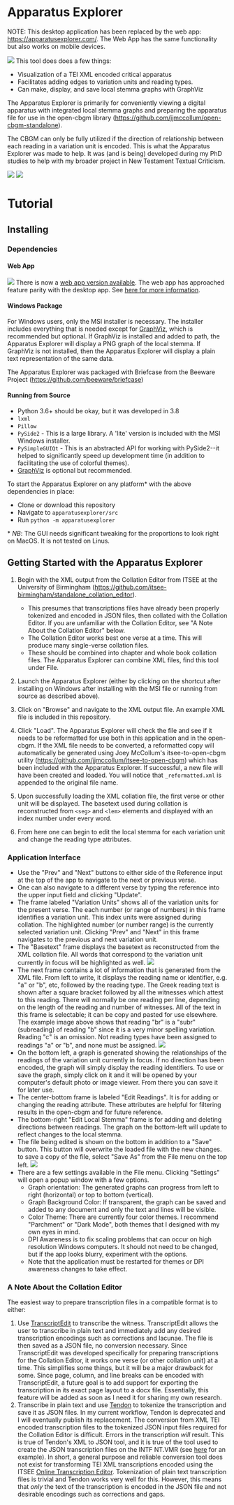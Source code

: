# Apparatus Explorer
NOTE: This desktop application has been replaced by the web app: https://apparatusexplorer.com/. The Web App has the same functionality but also works on mobile devices.

![](images/appex_example_v0.9.gif)
This tool does does a few things:
* Visualization of a TEI XML encoded critical apparatus
* Facilitates adding edges to variation units and reading types.
* Can make, display, and save local stemma graphs with GraphViz

The Apparatus Explorer is primarily for conveniently viewing a digital apparatus with integrated local stemma graphs and preparing the apparatus file for use in the open-cbgm library (https://github.com/jjmccollum/open-cbgm-standalone).

The CBGM can only be fully utilized if the direction of relationship between each reading in a variation unit is encoded. This is what the Apparatus Explorer was made to help. It was (and is being) developed during my PhD studies to help with my broader project in New Testament Textual Criticism.


![](images/appex_parchment.png)
![](images/appex_dark_navigation_example.gif)
# Tutorial
## Installing
### Dependencies
#### **Web App**
![](images/online_apparatus_explorer.png)
There is now a [web app version available](https://apparatusexplorer.com/). The web app has approached feature parity with the desktop app. See [here for more information](https://apparatusexplorer.com/about/).
#### **Windows Package**
For Windows users, only the MSI installer is necessary. The installer includes everything that is needed except for [GraphViz](https://graphviz.org/), which is recommended but optional. If GraphViz is installed and added to path, the Apparatus Explorer will display a PNG graph of the local stemma. If GraphViz is not installed, then the Apparatus Explorer will display a plain text representation of the same data.

The Apparatus Explorer was packaged with Briefcase from the Beeware Project (https://github.com/beeware/briefcase)

#### **Running from Source**
- Python 3.6+ should be okay, but it was developed in 3.8
- `lxml`
- `Pillow`
- `PySide2` - This is a large library. A 'lite' version is included with the MSI Windows installer.
- `PySimpleGUIQt` - This is an abstracted API for working with PySide2--it helped to significantly speed up development time (in addition to facilitating the use of colorful themes).
- [GraphViz](https://graphviz.org/) is optional but recommended.

To start the Apparatus Explorer on any platform* with the above dependencies in place: 
- Clone or download this repository
- Navigate to `apparatusexplorer/src`
- Run `python -m apparatusexplorer`

\* *NB*: The GUI needs significant tweaking for the proportions to look right on MacOS. It is not tested on Linus.

## Getting Started with the Apparatus Explorer

1. Begin with the XML output from the Collation Editor from ITSEE at the University of Birmingham (https://github.com/itsee-birmingham/standalone_collation_editor).
    - This presumes that transcriptions files have already been properly tokenized and encoded in JSON files, then collated with the Collation Editor. If you are unfamiliar with the Collation Editor, see "A Note About the Collation Editor" below.
    - The Collation Editor works best one verse at a time. This will produce many single-verse collation files. 
    - These should be combined into chapter and whole book collation files. The Apparatus Explorer can combine XML files, find this tool under File.

2. Launch the Apparatus Explorer (either by clicking on the shortcut after installing on Windows after installing with the MSI file or running from source as described above).

3. Click on "Browse" and navigate to the XML output file. An example XML file is included in this repository.

4. Click "Load". The Apparatus Explorer will check the file and see if it needs to be reformatted for use both in this application and in the open-cbgm. If the XML file needs to be converted, a reformatted copy will automatically be generated using Joey McCollum's itsee-to-open-cbgm utility (https://github.com/jjmccollum/itsee-to-open-cbgm) which has been included with the Apparatus Explorer. If successful, a new file will have been created and loaded. You will notice that `_reformatted.xml` is appended to the original file name.

5. Upon successfully loading the XML collation file, the first verse or other unit will be displayed. The basetext used during collation is reconstructed from `<seg>` and `<lem>` elements and displayed with an index number under every word.

6. From here one can begin to edit the local stemma for each variation unit and change the reading type attributes.

### Application Interface
- Use the "Prev" and "Next" buttons to either side of the Reference input at the top of the app to navigate to the next or previous verse.
- One can also navigate to a different verse by typing the reference into the upper input field and clicking "Update".
- The frame labeled "Variation Units" shows all of the variation units for the present verse. The each number (or range of numbers) in this frame identifies a variation unit. This index units were assigned during collation. The highlighted number (or number range) is the currently selected variation unit. Clicking "Prev" and "Next" in this frame navigates to the previous and next variation unit.
- The "Basetext" frame displays the basetext as reconstructed from the XML collation file. All words that correspond to the variation unit currently in focus will be highlighted as well.
![](images/appex_rdgs.png)
- The next frame contains a lot of information that is generated from the XML file. From left to write, it displays the reading name or identifier, e.g. "a" or "b", etc, followed by the reading type. The Greek reading text is shown after a square bracket followed by all the witnesses which attest to this reading. There will normally be one reading per line, depending on the length of the reading and number of witnesses. All of the text in this frame is selectable; it can be copy and pasted for use elsewhere. The example image above shows that reading "br" is a "subr" (subreading) of reading "b" since it is a very minor spelling variation. Reading "c" is an omission. Not reading types have been assigned to readings "a" or "b", and none must be assigned.
![](images/appex_graph.png)
- On the bottom left, a graph is generated showing the relationships of the readings of the variation unit currently in focus. If no direction has been encoded, the graph will simply display the reading identifiers. To use or save the graph, simply click on it and it will be opened by your computer's default photo or image viewer. From there you can save it for later use.
- The center-bottom frame is labeled "Edit Readings". It is for adding or changing the reading attribute. These attributes are helpful for filtering results in the open-cbgm and for future reference.
- The bottom-right "Edit Local Stemma" frame is for adding and deleting directions between readings. The graph on the bottom-left will update to reflect changes to the local stemma.
- The file being edited is shown on the bottom in addition to a "Save" button. This button will overwrite the loaded file with the new changes. to save a copy of the file, select "Save As" from the File menu on the top left.
![](images/appex_settings_darkmode.png)
- There are a few settings available in the File menu. Clicking "Settings" will open a popup window with a few options.
  - Graph orientation: The generated graphs can progress from left to right (horizontal) or top to bottom (vertical).
  - Graph Background Color: If transparent, the graph can be saved and added to any document and only the text and lines will be visible.
  - Color Theme: There are currently four color themes. I recommend "Parchment" or "Dark Mode", both themes that I designed with my own eyes in mind.
  - DPI Awareness is to fix scaling problems that can occur on high resolution Windows computers. It should not need to be changed, but if the app looks blurry, experiment with the options.
  - Note that the application must be restarted for themes or DPI awareness changes to take effect.

### A Note About the Collation Editor
The easiest way to prepare transcription files in a compatible format is to either:
  1. Use [TranscriptEdit](https://github.com/d-flood/transcribedit) to transcribe the witness. TranscriptEdit allows the user to transcribe in plain text and immediately add any desired transcription encodings such as corrections and lacunae. The file is then saved as a JSON file, no conversion necessary. Since TranscriptEdit was developed specifically for preparing transcriptions for the Collation Editor, it works one verse (or other collation unit) at a time. This simplifies some things, but it will be a major drawback for some. Since page, column, and line breaks can be encoded with TranscriptEdit, a future goal is to add support for exporting the transcription in its exact page layout to a docx file. Essentially, this feature will be added as soon as I need it for sharing my own research.
  2. Transcribe in plain text and use [Tendon](https://github.com/d-flood/Tendon) to tokenize the transcription and save it as JSON files. In my current workflow, Tendon is deprecated and I will eventually publish its replacement. The conversion from XML TEI encoded transcription files to the tokenized JSON input files required for the Collation Editor is difficult. Errors in the transcription _will_ result. This is true of Tendon's XML to JSON tool, and it is true of the tool used to create the JSON transcription files on the INTF NT.VMR (see [here](https://ntvmr.uni-muenster.de/community/vmr/api/transcript/get/?docID=20001&indexContent=Matt%20inscriptio;%20Matt%201:1-25;%20Matt%202:1-5&pageID=40&format=wce) for an example). In short, a general purpose and reliable conversion tool does not exist for transforming TEI XML transcriptions encoded using the ITSEE [Online Transcription Editor](https://itsee-wce.birmingham.ac.uk/ote/transcriptiontool). Tokenization of plain text transcription files is trivial and Tendon works very well for this. However, this means that _only_ the text of the transcription is encoded in the JSON file and not desirable encodings such as corrections and gaps.
